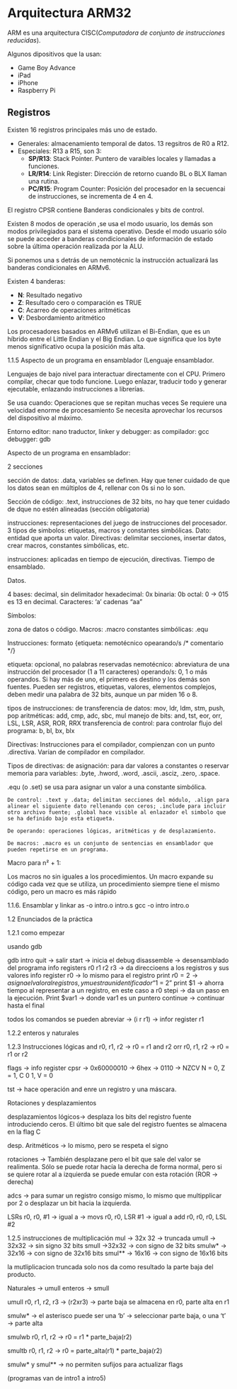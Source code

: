 # Arquitectura ARM32

ARM es una arquitectura CISC(*Computadora de conjunto de instrucciones reducidas*). 

Algunos dipositivos que la usan:

  * Game Boy Advance
  * iPad
  * iPhone
  * Raspberry Pi

## Registros

Existen 16 registros principales más uno de estado.

  * Generales: almacenamiento temporal de datos. 13 regsitros de R0 a R12.
  * Especiales: R13 a R15, son 3:
	  * **SP/R13**: Stack Pointer. Puntero de varaibles locales y llamadas a funciones.
	  * **LR/R14**: Link Register: Dirección de retorno cuando BL o BLX llaman una rutina.
	  * **PC/R15**: Program Counter: Posición del procesador en la secuencai de instrucciones, se incrementa de 4 en 4.
	
El registro CPSR contiene Banderas condicionales y bits de control.
 

Existen 8 modos de operación ,se usa el modo usuario, los demás son modos privilegiados para el sistema operativo.
Desde el modo usuario sólo se puede acceder a banderas condicionales de información de estado sobre la última operación realizada por la ALU.

Si ponemos una s detrás de un nemotécnic la instrucción actualizará las banderas condicionales en ARMv6.

Existen 4 banderas:
  * **N**: Resultado negativo
  * **Z**: Resultado cero o comparación es TRUE
  * **C**: Acarreo de operaciones aritméticas
  * **V**: Desbordamiento aritmético

Los procesadores basados en ARMv6 utilizan el Bi-Endian, que es un híbrido entre el Little Endian y el Big Endian. Lo que significa que los byte menos significativo ocupa la posición más alta.



1.1.5 Aspecto de un programa en ensamblador (Lenguaje ensamblador.

Lenguajes de bajo nivel para interactuar directamente con el CPU.
	Primero compilar, checar que todo funcione.
	Luego enlazar, traducir todo y generar ejecutable, enlazando instrucciones a librerías.

Se usa cuando:
	Operaciones que se repitan muchas veces
	Se requiere una velocidad enorme de procesamiento
	Se necesita aprovechar los recursos del dispositivo al máximo.

Entorno
	editor: nano
	traductor, linker y debugger: as
	compilador: gcc
	debugger: gdb

Aspecto de un programa en ensamblador:

2 secciones

sección de datos: .data, variables se definen. Hay que tener cuidado de que los datos sean en múltiplos de 4, rellenar con 0s si no lo son.

Sección de código: .text, instrucciones de 32 bits, no hay que tener cuidado de dque no estén alineadas (sección obligatoria)

instrucciones: representaciones del juego de instrucciones del procesador.
3 tipos de simbolos: etiquetas, macros y constantes simbólicas.
Dato: entidad que aporta un valor.
Directivas: delimitar secciones, insertar datos, crear macros, constantes simbólicas, etc.

instrucciones: aplicadas en tiempo de ejecución, directivas. Tiempo de ensamblado.

Datos.

4 bases:
	decimal, sin delimitador
	hexadecimal: 0x
	binaria: 0b
	octal: 0 → 015 es 13 en decimal.
Caracteres: ‘a’
cadenas “aa”

Símbolos:

zona de datos o código. 
	Macros: .macro
	constantes simbólicas: .equ

Instrucciones:
	formato {etiqueta: nemotécnico opearando/s /* comentario */}

etiqueta: opcional, no palabras reservadas
nemotécnico: abreviatura de una instrucción del procesador (1 a 11 caracteres)
operando/s: 0, 1 o más operandos. Si hay más de uno, el primero es destino y los demás son fuentes.
	Pueden ser registros, etiquetas, valores, elementos complejos, deben medir una palabra de 32 bits, aunque un par miden 16 o 8.

tipos de instrucciones:
	de transferencia de datos: mov, ldr, ldm, stm, push, pop
	aritméticas: add, cmp, adc, sbc, mul
	manejo de bits: and, tst, eor, orr, LSL, LSR, ASR, ROR, RRX
	transferencia de control: para controlar flujo del programa: b, bl, bx, blx

Directivas:
Instrucciones para el compilador, compienzan con un punto .directiva. Varían de compilador en compilador.

Tipos de directivas:
	de asignación: para dar valores a constantes o reservar memoria para variables: .byte, .hword, .word, .ascii, .asciz, .zero, .space.

.equ (o .set) se usa para asignar un valor a una constante simbólica.



	De control: .text y .data; delimitan secciones del módulo, .align para alinear el siguiente dato rellenando con ceros; .include para incluir otro archivo fuente; .global hace visible al enlazador el simbolo que se ha definido bajo esta etiqueta.

	De operando: operaciones lógicas, aritméticas y de desplazamiento.

	De macros: .macro es un conjunto de sentencias en ensamblador que pueden repetirse en un programa.

Macro para n² + 1:

Los macros no sin iguales a los procedimientos. Un macro expande su código cada vez que se utiliza, un procedimiento siempre tiene el mismo código, pero un macro es más rápido

1.1.6. Ensamblar y linkar
	as -o intro.o intro.s
	gcc -o intro intro.o

1.2 Enunciados de la práctica

1.2.1 como empezar

usando gdb

gdb intro
quit → salir
start → inicia el debug
disassemble → desensamblado del programa
info registers r0 r1 r2 r3 → da direccioens a los registros y sus valores
info register r0 → lo mismo para el registro
print $r0 = 2 → asigna el valor al registros, y muestra un identificador “$1 = 2”
print $1 → ahorra tiempo al representar a un registro, en este caso a r0
stepi → da un paso en la ejecución.
Print $var1 → donde var1 es un puntero
continue → continuar hasta el final

todos los comandos se pueden abreviar → (i r r1) → infor register r1

1.2.2 enteros y naturales


1.2.3 Instrucciones lógicas
and r0, r1, r2 → r0 = r1 and r2
orr r0, r1, r2 → r0 = r1 or r2

flags → info register cpsr → 0x60000010 → 6hex → 0110 → NZCV
N = 0, Z = 1, C 0 1, V = 0

tst → hace operación and enre un registro y una máscara.

Rotaciones y desplazamientos

desplazamientos lógicos→ desplaza los bits del registro fuente introduciendo ceros. El último bit que sale del registro fuentes se almacena en la flag C

desp. Aritméticos → lo mismo, pero se respeta el signo

rotaciones → También desplazane pero el bit que sale del valor se realimenta. Sólo se puede rotar hacía la derecha de forma normal, pero si se quiere rotar al a izquierda se puede emular con esta rotación (ROR → derecha)

adcs → para sumar un registro consigo mismo, lo mismo que multipplicar por 2 o desplazar un bit hacia la izquierda.

LSRs r0, r0, #1 → igual a → movs r0, r0, LSR #1 → igual a add r0, r0, r0, LSL #2

1.2.5 instrucciones de multiplicación
mul → 32x 32  → truncada
umull → 32x32 → sin signo 32 bits
smull →32x32 → con signo de 32 bits
smulw* → 32x16 → con signo de 32x16 bits
smul** → 16x16 → con signo de 16x16 bits

 
la mutliplicacion truncada solo nos da como resultado la parte baja del producto.

Naturales → umull
enteros → smull

umull r0, r1, r2, r3 → (r2xr3) → parte baja se almacena en r0, parte alta en r1

smulw* → el asterisco puede ser una ‘b’  → seleccionar parte baja, o una ‘t’ → parte alta

smulwb r0, r1, r2 → r0 = r1 * parte_baja(r2)

smultb r0, r1, r2 → r0 = parte_alta(r1) * parte_baja(r2)

smulw* y smul** → no permiten sufijos para actualizar flags



(programas van de intro1 a intro5)
